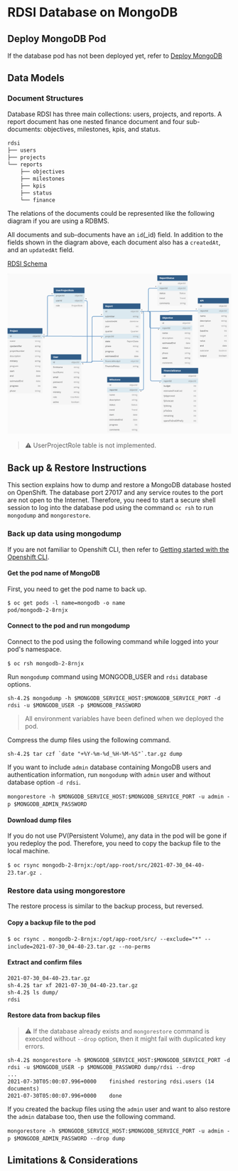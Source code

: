 # RDSI Database on MongoDB

## Deploy MongoDB Pod

If the database pod has not been deployed yet, refer to [Deploy MongoDB](./deployment.md#Deploy-MongoDB)

## Data Models

### Document Structures

Database RDSI has three main collections: users, projects, and reports. A report document has one nested finance document and four sub-documents: objectives, milestones, kpis, and status.

```
rdsi
├── users
├── projects
└── reports
    ├── objectives
    ├── milestones
    ├── kpis
    ├── status
    └── finance
```

The relations of the documents could be represented like the following diagram if you are using a RDBMS.

All documents and sub-documents have an `id`(_id) field. In addition to the fields shown in the diagram above, each document also has a `createdAt`, and an `updatedAt` field.

[RDSI Schema](https://dbdiagram.io/d/60d132d20c1ff875fcd5d83b)

![Relational Diagram](./images/relational-diagram.png)

> :warning: UserProjectRole table is not implemented.

## Back up & Restore Instructions

This section explains how to dump and restore a MongoDB database hosted on OpenShift. The database port 27017 and any service routes to the port are not open to the Internet. Therefore, you need to start a secure shell session to log into the database pod using the command `oc rsh` to run `mongodump` and `mongorestore`.

### Back up data using mongodump

If you are not familiar to Openshift CLI, then refer to [Getting started with the Openshift CLI](https://docs.openshift.com/container-platform/4.2/cli_reference/openshift_cli/getting-started-cli.html).

#### Get the pod name of MongoDB

First, you need to get the pod name to back up.

```
$ oc get pods -l name=mongodb -o name
pod/mongodb-2-8rnjx
```

#### Connect to the pod and run mongodump

Connect to the pod using the following command while logged into your pod's namespace.

`$ oc rsh mongodb-2-8rnjx`

Run `mongodump` command using MONGODB_USER and `rdsi` database options.

```
sh-4.2$ mongodump -h $MONGODB_SERVICE_HOST:$MONGODB_SERVICE_PORT -d rdsi -u $MONGODB_USER -p $MONGODB_PASSWORD
```

> All environment variables have been defined when we deployed the pod.

Compress the dump files using the following command.

```
sh-4.2$ tar czf `date "+%Y-%m-%d_%H-%M-%S"`.tar.gz dump
```

If you want to include `admin` database containing MongoDB users and authentication information, run `mongodump` with `admin` user and without database option `-d rdsi`.

`mongorestore -h $MONGODB_SERVICE_HOST:$MONGODB_SERVICE_PORT -u admin -p $MONGODB_ADMIN_PASSWORD`

#### Download dump files

If you do not use PV(Persistent Volume), any data in the pod will be gone if you redeploy the pod. Therefore, you need to copy the backup file to the local machine.

`$ oc rsync mongodb-2-8rnjx:/opt/app-root/src/2021-07-30_04-40-23.tar.gz .`

### Restore data using mongorestore

The restore process is similar to the backup process, but reversed.

#### Copy a backup file to the pod

`$ oc rsync . mongodb-2-8rnjx:/opt/app-root/src/ --exclude="*" --include=2021-07-30_04-40-23.tar.gz --no-perms`

#### Extract and confirm files

```
2021-07-30_04-40-23.tar.gz
sh-4.2$ tar xf 2021-07-30_04-40-23.tar.gz
sh-4.2$ ls dump/
rdsi
```

#### Restore data from backup files

> :warning: If the database already exists and `mongorestore` command is executed without `--drop` option, then it might fail with duplicated key errors.

```
sh-4.2$ mongorestore -h $MONGODB_SERVICE_HOST:$MONGODB_SERVICE_PORT -d rdsi -u $MONGODB_USER -p $MONGODB_PASSWORD dump/rdsi --drop
...
2021-07-30T05:00:07.996+0000	finished restoring rdsi.users (14 documents)
2021-07-30T05:00:07.996+0000	done
```

If you created the backup files using the `admin` user and want to also restore the `admin` database too, then use the following command.

`mongorestore -h $MONGODB_SERVICE_HOST:$MONGODB_SERVICE_PORT -u admin -p $MONGODB_ADMIN_PASSWORD --drop dump`

## Limitations & Considerations